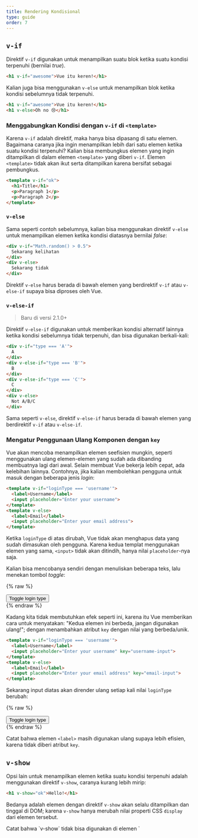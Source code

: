 ```yaml
---
title: Rendering Kondisional
type: guide
order: 7
---
```


## `v-if`

Direktif `v-if` digunakan untuk menampilkan suatu blok ketika suatu kondisi terpenuhi (bernilai _true_).

``` html
<h1 v-if="awesome">Vue itu keren!</h1>
```

Kalian juga bisa menggunakan `v-else` untuk menampilkan blok ketika kondisi sebelumnya tidak terpenuhi.

``` html
<h1 v-if="awesome">Vue itu keren!</h1>
<h1 v-else>Oh no 😢</h1>
```

### Menggabungkan Kondisi dengan `v-if` di `<template>`

Karena `v-if` adalah direktif, maka hanya bisa dipasang di satu elemen. Bagaimana caranya jika ingin menampilkan lebih dari satu elemen ketika suatu kondisi terpenuhi? Kalian bisa membungkus elemen yang ingin ditampilkan di dalam elemen `<template>` yang diberi `v-if`. Elemen `<template>` tidak akan ikut serta ditampilkan karena bersifat sebagai pembungkus.

``` html
<template v-if="ok">
  <h1>Title</h1>
  <p>Paragraph 1</p>
  <p>Paragraph 2</p>
</template>
```

### `v-else`

Sama seperti contoh sebelumnya, kalian bisa menggunakan direktif `v-else` untuk menampilkan elemen ketika kondisi diatasnya bernilai _false_:

``` html
<div v-if="Math.random() > 0.5">
  Sekarang kelihatan
</div>
<div v-else>
  Sekarang tidak
</div>
```

Direktif `v-else` harus berada di bawah elemen yang berdirektif `v-if` atau `v-else-if` supaya bisa diproses oleh Vue.

### `v-else-if`

> Baru di versi 2.1.0+

Direktif `v-else-if` digunakan untuk memberikan kondisi alternatif lainnya ketika kondisi sebelumnya tidak terpenuhi, dan bisa digunakan berkali-kali:

```html
<div v-if="type === 'A'">
  A
</div>
<div v-else-if="type === 'B'">
  B
</div>
<div v-else-if="type === 'C'">
  C
</div>
<div v-else>
  Not A/B/C
</div>
```

Sama seperti `v-else`, direktif `v-else-if` harus berada di bawah elemen yang berdirektif `v-if` atau `v-else-if`.

### Mengatur Penggunaan Ulang Komponen dengan `key`

Vue akan mencoba menampilkan elemen seefisien mungkin, seperti menggunakan ulang elemen-elemen yang sudah ada dibanding membuatnya lagi dari awal. Selain membuat Vue bekerja lebih cepat, ada kelebihan lainnya. Contohnya, jika kalian membolehkan pengguna untuk masuk dengan beberapa jenis _login_:

``` html
<template v-if="loginType === 'username'">
  <label>Username</label>
  <input placeholder="Enter your username">
</template>
<template v-else>
  <label>Email</label>
  <input placeholder="Enter your email address">
</template>
```

Ketika `loginType` di atas dirubah, Vue tidak akan menghapus data yang sudah dimasukan oleh pengguna. Karena kedua templat menggunakan elemen yang sama, `<input>` tidak akan ditindih, hanya nilai `placeholder`-nya saja.

Kalian bisa mencobanya sendiri dengan menuliskan beberapa teks, lalu menekan tombol _toggle_:

{% raw %}
<div id="no-key-example" class="demo">
  <div>
    <template v-if="loginType === 'username'">
      <label>Username</label>
      <input placeholder="Enter your username">
    </template>
    <template v-else>
      <label>Email</label>
      <input placeholder="Enter your email address">
    </template>
  </div>
  <button @click="toggleLoginType">Toggle login type</button>
</div>
<script>
new Vue({
  el: '#no-key-example',
  data: {
    loginType: 'username'
  },
  methods: {
    toggleLoginType: function () {
      return this.loginType = this.loginType === 'username' ? 'email' : 'username'
    }
  }
})
</script>
{% endraw %}

Kadang kita tidak membutuhkan efek seperti ini, karena itu Vue memberikan cara untuk menyatakan: "Kedua elemen ini berbeda, jangan digunakan ulang!"; dengan menambahkan atribut `key` dengan nilai yang berbeda/unik.

``` html
<template v-if="loginType === 'username'">
  <label>Username</label>
  <input placeholder="Enter your username" key="username-input">
</template>
<template v-else>
  <label>Email</label>
  <input placeholder="Enter your email address" key="email-input">
</template>
```

Sekarang input diatas akan dirender ulang setiap kali nilai `loginType` berubah:

{% raw %}
<div id="key-example" class="demo">
  <div>
    <template v-if="loginType === 'username'">
      <label>Username</label>
      <input placeholder="Enter your username" key="username-input">
    </template>
    <template v-else>
      <label>Email</label>
      <input placeholder="Enter your email address" key="email-input">
    </template>
  </div>
  <button @click="toggleLoginType">Toggle login type</button>
</div>
<script>
new Vue({
  el: '#key-example',
  data: {
    loginType: 'username'
  },
  methods: {
    toggleLoginType: function () {
      return this.loginType = this.loginType === 'username' ? 'email' : 'username'
    }
  }
})
</script>
{% endraw %}

Catat bahwa elemen `<label>` masih digunakan ulang supaya lebih efisien, karena tidak diberi atribut `key`.

## `v-show`

Opsi lain untuk menampilkan elemen ketika suatu kondisi terpenuhi adalah menggunakan direktif `v-show`, caranya kurang lebih mirip:

``` html
<h1 v-show="ok">Hello!</h1>
```

Bedanya adalah elemen dengan direktif `v-show` akan selalu ditampilkan dan tinggal di DOM; karena `v-show` hanya merubah nilai properti CSS `display` dari elemen tersebut.

<p class="tip">Catat bahwa `v-show` tidak bisa digunakan di elemen `<template>`, dan tidak bisa digunakan dengan `v-else`.</p>

## `v-if` vs `v-show`

`v-if` adalah rendering kondisional yang "sesungguhnya" karena memastikan bahwa semua _event listener_ dan komponen di dalamnya akan dihapus dan dbuat ulang disetiap perubahan _toggle_.

`v-if` juga bersifat **_lazy_**: jika kondisinya tidak terpenuhi ketika pertama kali ditampilkan, tidak akan terjadi apa-apa - blok kondisionalnya tida  akan ditampilkan sampai kondisinya bernilai _true_.

Sedangkan`v-show` lebih sederhana, karena elemennya akan selalu ditampilkan, hanya saja nilai properti CSS `display`-nya saja yang dirubah.

Secara umum, `v-if` berat ketika terjadi peralihan kondisi, sedangkan `v-show` berat saat elemen pertama kali ditampilkan. Jadi gunakan `v-show` jika sering terjadi peralihan kondisi, dan gunakan `v-if` jika tidak sering.

## `v-if` with `v-for`

<p class="tip">Penggunaan `v-if` dan `v-for` secara bersamaan **tidak direkomendasikan**. Lihat [panduan gaya](/v2/style-guide/#Avoid-v-if-with-v-for-essential) untuk informasi lebih lanjut.</p>

Ketika digunakan secara bersamaan dengan `v-if`, `v-for` punya prioritas yang lebih tinggi dibandingkan `v-if`. Lihat <a href="../guide/list.html#V-for-and-v-if">panduan menampilkan daftar/_list_</a> untuk detailnya.

